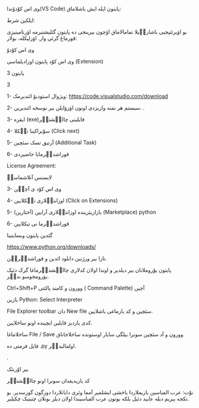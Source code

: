 وی اس کوْدۇندا(VS Code)  پایتون ایله ایش باشلاماق:

ایلکین شرط:

بو اؤیرئتیجیی باشاریٛیلا تمامالاماق اۆچون بیرینجی ده پایتون گئلیشتیرمه اؤرتامینیزی قورماغ گرئی وار. اؤزلیکله، بولار:


وی اس کوْدۇ

وی اس کوْد پایتون اوزادیلماسی  (Extension)

پایتون 3

3

1- ویژوال استودیۇ ائندیرمک: 
https://code.visualstudio.com/download 

2- سیستم هر نمنه واریزدی اونون اؤزؤایلن بیر نوسخه ائندیرین. 
. 

3- ایقزه (exe)فایلینی چالیٛشتیٛر

4- سوْنراکینا تیٛکلا (Click next)

5- آرتیق تسک سئچین (Additional Task)

6- قوراشدیٛرمایا حاضیردی


License Agreement:

لایسنس آنلاشماسیٛ

3- وی اس کوْد ی آچیٛن

4- اوزانتیٛلاری تیٛکلایین (Click on Extensions)

5-  بازاریئرینده اوزانتیٛلاری آرایین (آختارین)  (Marketplace)
python

6- قوراشدیٛرما نی تیکلایین 



گئدین پایتون وبسایتینا

https://www.python.org/downloads/

تازا بیر ورژنین دانلود ائدین و قوراشدیٛریٛن.


پایتون یوْروملانان بیر دیلدیر و اوندا اولان کدلاری چالیٛشدیٛرماغا گرک دئیک یؤرومجوسو ندیٛر. 

Ctrl+Shift+P وورون و کامند پالئتی ( Command Palette) آچین 

یازین Python: Select Interpreter



File Explorer toolbar دان New file سئچین و کد یازماغی باشلایین.

کدی یازدیز فایلین ایچینده اونو ساخلایین.


ساخلاماغا  File / Save وورون و آد سئچین سونرا بیلگی سایار اوستونده ساخلاجاناق.


فایل فرمتی ده .py  اولمالیدیٛر.

.

بیر اوْرنئک 


کد یازیدیغدان سونرا اونو چالیٛشتیٛر


 نوْت: عرب الفباسین یازیملاردا یاخشی ایشلمیر آمما وئری دابانلاردا دوزگون گورسدیر. بو تکجه بیزیم دیله عایید دئیل بلکه بوتون عرب الفباسیندا اولان دیلر بونلان چتینیک چکیلیر.





